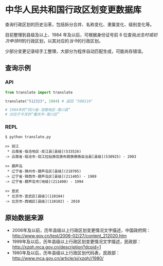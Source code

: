 # 中华人民共和国行政区划变更数据库

查询行政区划的历史沿革，包括拆分合并、名称变化、隶属变化、级别变化等。

目前整理到县级及以上、1984 年及以后，可根据身份证号前 6 位查询*出生时或初次申领时*的行政区划，以其对应的*当今*的行政区划。

少部分变更记录经手工整理，大部分为程序自动匹配生成，可能尚存错误。

## 查询示例

### API
```python
from translate import translate

translate("512323", 1984) # 返回 "500119"

# 1984年的“四川省-涪陵地区-南川县”
# 对应于今天的“重庆市-南川区”
```

### REPL
```
$ python translate.py
```
```
>> 双江
 * 云南省-临沧地区-双江县[县级](533526)
-> 云南省-临沧市-双江拉祜族佤族布朗族傣族自治县[县级](530925) - 2003
```
```
>> 葫芦岛
 * 辽宁省-锦州市-葫芦岛区[县级](210705)
-> 辽宁省-锦西市-葫芦岛区[县级](211405) - 1989
-> 辽宁省-葫芦岛市[地级](211400) - 1994
```
```
>> 宣武
 * 北京市-宣武区[县级](110104)
-> 北京市-西城区[县级](110102) - 2010
```
## 原始数据来源

* 2006年及以前，历年县级以上行政区划变更情况文字描述，中国政府网：http://www.gov.cn/test/2006-02/27/content_212020.htm
* 1999年及以后，历年县级以上行政区划变更情况文字描述，民政部：http://xzqh.mca.gov.cn/description?dcpid=1
* 1980年及以后，历年县级以上行政区划代码表，民政部：http://www.mca.gov.cn/article/sj/xzqh//1980/

